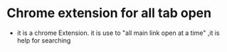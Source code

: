 # Chrome extension for all tab open
- it is a chrome Extension. it is use to "all main link open at a time" ,it is help for searching 
